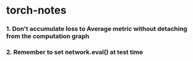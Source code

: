 # torch-notes

### 1. Don't accumulate loss to Average metric without detaching from the computation graph


### 2. Remember to set network.eval() at test time
